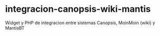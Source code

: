 # integracion-canopsis-wiki-mantis
Widget y PHP de integracion entre sistemas Canopsis, MoinMoin (wiki) y MantisBT
